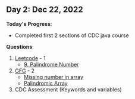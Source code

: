 <!-- 
### Day X: MMM DD, YYYY

**Today's Progress**:
-

**Questions**:
1. [Leetcode](https://leetcode.com/KushalDube/) - 0
2. [CodeChef](https://www.codechef.com/users/kushaldube02) - 0
3. [GFG](https://auth.geeksforgeeks.org/user/kushaldube02/) - 0
4. [Hackerrank](https://www.hackerrank.com/KushalDube) - 0

**Thoughts**:
-

**Link to work:**
-->

## Day 2: Dec 22, 2022

**Today's Progress**:
- Completed first 2 sections of CDC java course

**Questions**:
1. [Leetcode](https://leetcode.com/KushalDube/) - 1
    - [9. Palindrome Number](https://leetcode.com/problems/palindrome-number/description/)
2. [GFG](https://auth.geeksforgeeks.org/user/kushaldube02/) - 2
    - [Missing number in array](https://practice.geeksforgeeks.org/problems/missing-number-in-array1416)
    - [Palindromic Array](https://practice.geeksforgeeks.org/problems/palindromic-array-1587115620/)
4. CDC Assessment (Keywords and variables) 
